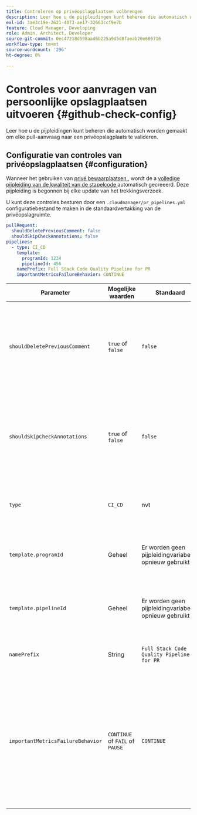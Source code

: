 ```yaml
---
title: Controleren op privéopslagplaatsen volbrengen
description: Leer hoe u de pijpleidingen kunt beheren die automatisch worden gemaakt om elke pull-aanvraag naar een privéopslagplaats te valideren.
exl-id: 3ae3c19e-2621-4073-ae17-32663ccf9e7b
feature: Cloud Manager, Developing
role: Admin, Architect, Developer
source-git-commit: 0ec47218d598aad6b225a9d5d8faeab20e606716
workflow-type: tm+mt
source-wordcount: '296'
ht-degree: 0%

---
```


# Controles voor aanvragen van persoonlijke opslagplaatsen uitvoeren {#github-check-config}

Leer hoe u de pijpleidingen kunt beheren die automatisch worden gemaakt om elke pull-aanvraag naar een privéopslagplaats te valideren.

## Configuratie van controles van privéopslagplaatsen {#configuration}

Wanneer het gebruiken van [ privé bewaarplaatsen ](private-repositories.md#using), wordt de a [ volledige pijpleiding van de kwaliteit van de stapelcode ](/help/implementing/cloud-manager/configuring-pipelines/introduction-ci-cd-pipelines.md) automatisch gecreeerd. Deze pijpleiding is begonnen bij elke update van het trekkingsverzoek.

U kunt deze controles besturen door een `.cloudmanager/pr_pipelines.yml` configuratiebestand te maken in de standaardvertakking van de privéopslagruimte.

```yaml
pullRequest:
  shouldDeletePreviousComment: false
  shouldSkipCheckAnnotations: false
pipelines:
  - type: CI_CD
    template:
      programId: 1234
      pipelineId: 456
    namePrefix: Full Stack Code Quality Pipeline for PR
    importantMetricsFailureBehavior: CONTINUE
```

| Parameter | Mogelijke waarden | Standaard | Beschrijving |
| --- | --- | --- | --- |
| `shouldDeletePreviousComment` | `true` of `false` | `false` | Of om slechts de laatste commentaar met de codeaftastenresultaten op dit GitHub trekkingsverzoek te houden of allen te houden. Als u deze instelt op `false` (standaardwaarde), worden eerdere opmerkingen niet verwijderd. |
| `shouldSkipCheckAnnotations` | `true` of `false` | `false` | Of om extra annotaties te hebben aanwezig op de controle van het trekkingsverzoek GitHub of niet. Als u deze instelt op `false` (standaardwaarde), worden controleannotaties niet overgeslagen en worden deze opgenomen in de feedback. |
| `type` | `CI_CD` | nvt | Bepaalt het gedrag van (Ononderbroken Integratie/Ononderbroken Plaatsing) pijpleidingsconfiguraties CI/CD. |
| `template.programId` | Geheel | Er worden geen pijpleidingvariabelen opnieuw gebruikt | U kunt het gebruiken om de [ pijpleidingsvariabelen ](/help/implementing/cloud-manager/configuring-pipelines/pipeline-variables.md) te hergebruiken die op een bestaande pijpleiding automatisch door elk trektrekkingsverzoek wordt gecreeerd. |
| `template.pipelineId` | Geheel | Er worden geen pijpleidingvariabelen opnieuw gebruikt | U kunt het gebruiken om de [ pijpleidingsvariabelen ](/help/implementing/cloud-manager/configuring-pipelines/pipeline-variables.md) te hergebruiken die op een bestaande pijpleiding automatisch door elk trektrekkingsverzoek wordt gecreeerd. |
| `namePrefix` | String | `Full Stack Code Quality Pipeline for PR` | Gebruikt om de prefix voor de naam van de pijpleiding te plaatsen die automatisch wordt gecreeerd. |
| `importantMetricsFailureBehavior` | `CONTINUE` of `FAIL` of `PAUSE` | `CONTINUE` | Plaatst het belangrijke metrische gedrag van de pijpleiding <br>`CONTINUE` = als belangrijke metrische ontbreekt, de pijpleiding zich automatisch <br>`FAIL` = de pijpleiding eindigt met een FAILED status als belangrijke metrische ontbreekt <br>`PAUSE` = de stap van het codescannen een WAITING status ontvangt wanneer belangrijke metrisch ontbreekt en moet manueel worden hervat |




